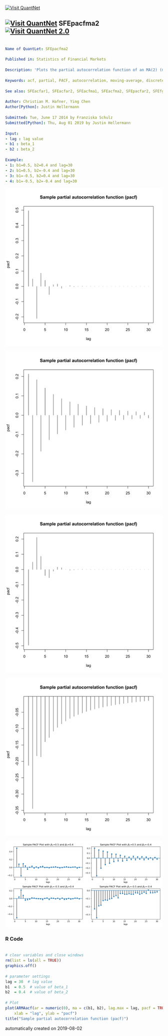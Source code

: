 [<img src="https://github.com/QuantLet/Styleguide-and-FAQ/blob/master/pictures/banner.png" width="888" alt="Visit QuantNet">](http://quantlet.de/)

## [<img src="https://github.com/QuantLet/Styleguide-and-FAQ/blob/master/pictures/qloqo.png" alt="Visit QuantNet">](http://quantlet.de/) **SFEpacfma2** [<img src="https://github.com/QuantLet/Styleguide-and-FAQ/blob/master/pictures/QN2.png" width="60" alt="Visit QuantNet 2.0">](http://quantlet.de/)

```yaml

Name of QuantLet: SFEpacfma2

Published in: Statistics of Financial Markets

Description: 'Plots the partial autocorrelation function of an MA(2) (moving average) process.'

Keywords: acf, partial, PACF, autocorrelation, moving-average, discrete, graphical representation, linear, plot, process, simulation, stationary, stochastic, stochastic-process, time-series

See also: SFEacfar1, SFEacfar2, SFEacfma1, SFEacfma2, SFEpacfar2, SFEfgnacf

Author: Christian M. Hafner, Ying Chen
Author[Python]: Justin Hellermann

Submitted: Tue, June 17 2014 by Franziska Schulz
Submitted[Python]: Thu, Aug 01 2019 by Justin Hellermann

Input: 
- lag : lag value
- b1 : beta_1
- b2 : beta_2

Example: 
- 1: b1=0.5, b2=0.4 and lag=30
- 2: b1=0.5, b2=-0.4 and lag=30
- 3: b1=-0.5, b2=0.4 and lag=30
- 4: b1=-0.5, b2=-0.4 and lag=30

```

![Picture1](SFEpacfma2_1-1.png)

![Picture2](SFEpacfma2_2-1.png)

![Picture3](SFEpacfma2_3-1.png)

![Picture4](SFEpacfma2_4-1.png)

![Picture5](SFEpacfma2_py.png)

### R Code
```r

# clear variables and close windows
rm(list = ls(all = TRUE))
graphics.off()

# parameter settings
lag = 30  # lag value
b1  = 0.5  # value of beta_1
b2  = 0.4  # value of beta_2

# Plot
plot(ARMAacf(ar = numeric(0), ma = c(b1, b2), lag.max = lag, pacf = TRUE), type = "h", 
    xlab = "lag", ylab = "pacf")
title("Sample partial autocorrelation function (pacf)")

```

automatically created on 2019-08-02
